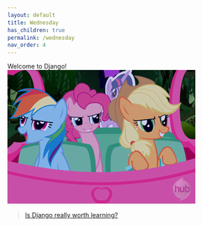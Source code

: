 ```yaml
---
layout: default
title: Wednesday
has_children: true
permalink: /wednesday
nav_order: 4
---
```

Welcome to Django!
<br>
![](https://github.com/HCDigitalScholarship/summer-django/raw/master/ponies.gif)

> [Is Django really worth learning?](https://codeburst.io/is-django-really-worth-learning-222192396431)

